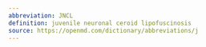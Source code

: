 ```yaml
---
abbreviation: JNCL
definition: juvenile neuronal ceroid lipofuscinosis
source: https://openmd.com/dictionary/abbreviations/j
---
```

